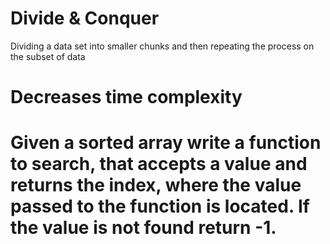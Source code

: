# Divide & Conquer

Dividing a data set into smaller chunks and then repeating the process on the subset of data

# Decreases time complexity 


# Given a sorted array write a function to search, that accepts a value and returns the index, where the value passed to the function is located. If the value is not found return -1.